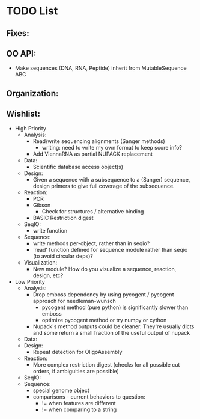 # TODO List

## Fixes:

## OO API:
* Make sequences (DNA, RNA, Peptide) inherit from MutableSequence ABC

## Organization:

## Wishlist:
* High Priority
    * Analysis:
        * Read/write sequencing alignments (Sanger methods)
            * writing: need to write my own format to keep score info?
        * Add ViennaRNA as partial NUPACK replacement
    * Data:
        * Scientific database access object(s)
    * Design:
        * Given a sequence with a subsequence to a (Sanger) sequence,
          design primers to give full coverage of the subsequence.
    * Reaction:
        * PCR
        * Gibson
            * Check for structures / alternative binding
        * BASIC Restriction digest
    * SeqIO:
        * write function
    * Sequence:
        * write methods per-object, rather than in seqio?
        * 'read' function defined for sequence module rather than seqio (to
          avoid circular deps)?
    * Visualization:
        * New module? How do you visualize a sequence, reaction, design, etc?
* Low Priority
    * Analysis:
        * Drop emboss dependency by using pycogent / pycogent approach for needleman-wunsch
            * pycogent method (pure python) is significantly slower than emboss
            * optimize pycogent method or try numpy or cython
        * Nupack's method outputs could be cleaner. They're usually dicts and
          some return a small fraction of the useful output of nupack
    * Data:
    * Design:
        * Repeat detection for OligoAssembly
    * Reaction:
        * More complex restriction digest (checks for all possible cut orders,
        if ambiguities are possible)
    * SeqIO:
    * Sequence:
        * special genome object
        * comparisons - current behaviors to question:
            * != when features are different
            * != when comparing to a string
